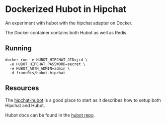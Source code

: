 # Dockerized Hubot in Hipchat

An experiment with hubot with the hipchat adapter on Docker.

The Docker container contains both Hubot as well as Redis.

## Running

    docker run -e HUBOT_HIPCHAT_JID=jid \
      -e HUBOT_HIPCHAT_PASSWORD=secret \
      -e HUBOT_AUTH_ADMIN=admin \
      -d franc0is/hubot-hipchat

## Resources

The [hipchat-hubot](https://github.com/hipchat/hubot-hipchat) is a good place
to start as it describes how to setup both Hipchat and Hubot.

Hubot docs can be found in the [hubot repo](https://github.com/github/hubot).

